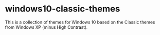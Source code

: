 # windows10-classic-themes
This is a collection of themes for Windows 10 based on the Classic themes from Windows XP (minus High Contrast).
